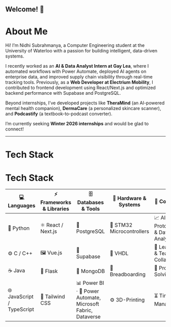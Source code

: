 ## Welcome! 👋

# About Me  

Hi! I’m Nidhi Subrahmanya, a Computer Engineering student at the University of Waterloo with a passion for building intelligent, data-driven systems.  

I recently worked as an **AI & Data Analyst Intern at Gay Lea**, where I automated workflows with Power Automate, deployed AI agents on enterprise data, and improved supply chain visibility through real-time tracking tools. Previously, as a **Web Developer at Electrium Mobility**, I contributed to frontend development using React/Next.js and optimized backend performance with Supabase and PostgreSQL.  

Beyond internships, I’ve developed projects like **TheraMind** (an AI-powered mental health companion), **DermaCare** (a personalized skincare scanner), and **Podcastify** (a textbook-to-podcast converter).

I’m currently seeking **Winter 2026 internships** and would be glad to connect!

---

# Tech Stack  

# Tech Stack  

| 💻 Languages | ⚡ Frameworks & Libraries | 🗄️ Databases & Tools | 🔧 Hardware & Systems | 🌟 Core Skills |
|--------------|---------------------------|----------------------|-----------------------|----------------|
| 🐍 Python | ⚛️ React / Next.js | 🐘 PostgreSQL | 🔩 STM32 Microcontrollers | 📈 AI/ML Prototyping & Data Analysis |
| ⚙️ C / C++ | 🖼️ Vue.js | 🔋 Supabase | 📐 VHDL | 🤝 Leadership & Team Collaboration |
| ☕ Java | 🐍 Flask | 🍃 MongoDB | 🔌 Breadboarding | 🧩 Problem-Solving |
| 🌐 JavaScript / TypeScript | 🎨 Tailwind CSS | 📊 Power BI · 🤖 Power Automate, Microsoft Fabric, Dataverse | ⚙️ 3D-Printing | ⏳ Time Management |

